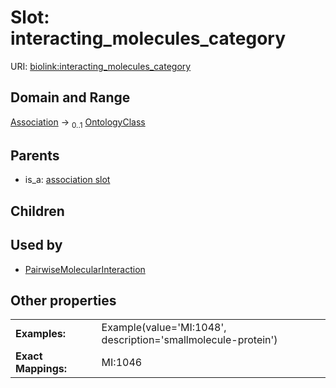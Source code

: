 
# Slot: interacting_molecules_category




URI: [biolink:interacting_molecules_category](https://w3id.org/biolink/vocab/interacting_molecules_category)


## Domain and Range

[Association](Association.md) &#8594;  <sub>0..1</sub> [OntologyClass](OntologyClass.md)

## Parents

 *  is_a: [association slot](association_slot.md)

## Children


## Used by

 * [PairwiseMolecularInteraction](PairwiseMolecularInteraction.md)

## Other properties

|  |  |  |
| --- | --- | --- |
| **Examples:** | | Example(value='MI:1048', description='smallmolecule-protein') |
| **Exact Mappings:** | | MI:1046 |

